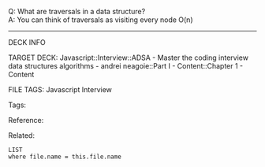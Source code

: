 Q: What are traversals in a data structure?  
A: You can think of traversals as visiting every node O(n)
<!--ID: 1690032123430-->

---

DECK INFO

TARGET DECK: Javascript::Interview::ADSA - Master the coding interview data structures algorithms - andrei neagoie::Part I - Content::Chapter 1 - Content

FILE TAGS: Javascript Interview

Tags:

Reference:

Related:

```dataview
LIST
where file.name = this.file.name
```
